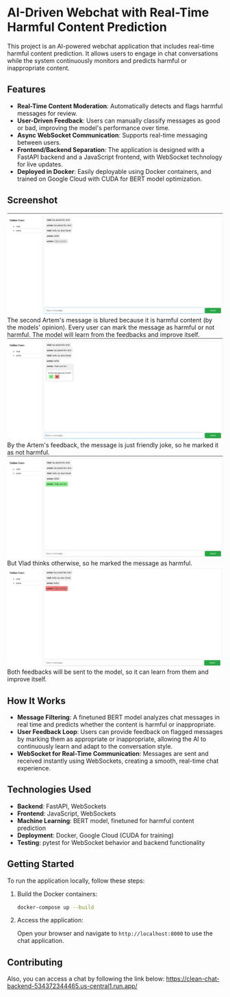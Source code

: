 # AI-Driven Webchat with Real-Time Harmful Content Prediction

This project is an AI-powered webchat application that includes real-time harmful content prediction. It allows users to engage in chat conversations while the system continuously monitors and predicts harmful or inappropriate content. 

## Features

- **Real-Time Content Moderation**: Automatically detects and flags harmful messages for review.
- **User-Driven Feedback**: Users can manually classify messages as good or bad, improving the model's performance over time.
- **Async WebSocket Communication**: Supports real-time messaging between users.
- **Frontend/Backend Separation**: The application is designed with a FastAPI backend and a JavaScript frontend, with WebSocket technology for live updates.
- **Deployed in Docker**: Easily deployable using Docker containers, and trained on Google Cloud with CUDA for BERT model optimization.
  
## Screenshot
![Chat Application Screenshot](./screenshots/img.png)
The second Artem's message is blured because it is harmful content (by the models' opinion). Every user can mark the message as harmful or not harmful. The model will learn from the feedbacks and improve itself.
![Chat Application Screenshot](./screenshots/img_1.png)
By the Artem's feedback, the message is just friendly joke, so he marked it as not harmful.
![Chat Application Screenshot](./screenshots/img_2.png)
But Vlad thinks otherwise, so he marked the message as harmful.
![Chat Application Screenshot](./screenshots/img_3.png)
Both feedbacks will be sent to the model, so it can learn from them and improve itself.

## How It Works

- **Message Filtering**: A finetuned BERT model analyzes chat messages in real time and predicts whether the content is harmful or inappropriate.
- **User Feedback Loop**: Users can provide feedback on flagged messages by marking them as appropriate or inappropriate, allowing the AI to continuously learn and adapt to the conversation style.
- **WebSocket for Real-Time Communication**: Messages are sent and received instantly using WebSockets, creating a smooth, real-time chat experience.
  
## Technologies Used

- **Backend**: FastAPI, WebSockets
- **Frontend**: JavaScript, WebSockets
- **Machine Learning**: BERT model, finetuned for harmful content prediction
- **Deployment**: Docker, Google Cloud (CUDA for training)
- **Testing**: pytest for WebSocket behavior and backend functionality

## Getting Started

To run the application locally, follow these steps:

1. Build the Docker containers:

    ```bash
    docker-compose up --build
    ```

2. Access the application:

    Open your browser and navigate to `http://localhost:8000` to use the chat application.

## Contributing

Also, you can access a chat by following the link below:
https://clean-chat-backend-534372344465.us-central1.run.app/